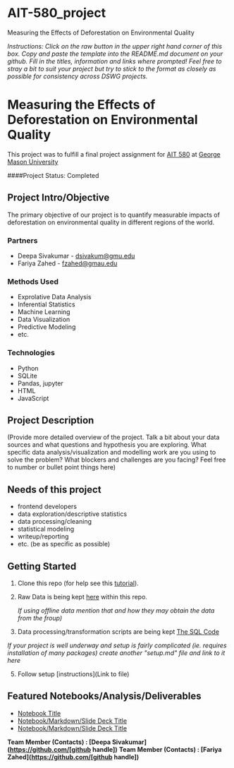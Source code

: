 # AIT-580_project
Measuring the Effects of Deforestation on Environmental Quality

*Instructions: Click on the raw button in the upper right hand corner of this box.  Copy and paste the template into the README.md document on your github.  Fill in the titles, information and links where prompted! Feel free to stray a bit to suit your project but try to stick to the format as closely as possible for consistency across DSWG projects.*

# Measuring the Effects of Deforestation on Environmental Quality
This project was to fulfill a final project assignment for [AIT 580](http://datascience.codeforsanfrancisco.org) at [George Mason University](https://volgenau.gmu.edu)

####Project Status: Completed

## Project Intro/Objective
The primary objective of our project is to quantify measurable impacts of deforestation on environmental quality in different regions of the world. 

### Partners
* Deepa Sivakumar - dsivakum@gmu.edu
* Fariya Zahed - fzahed@gmau.edu

### Methods Used
* Exprolative Data Analysis
* Inferential Statistics
* Machine Learning
* Data Visualization
* Predictive Modeling
* etc.

### Technologies
* Python
* SQLite
* Pandas, jupyter
* HTML
* JavaScript


## Project Description
(Provide more detailed overview of the project.  Talk a bit about your data sources and what questions and hypothesis you are exploring. What specific data analysis/visualization and modelling work are you using to solve the problem? What blockers and challenges are you facing?  Feel free to number or bullet point things here)

## Needs of this project
- frontend developers
- data exploration/descriptive statistics
- data processing/cleaning
- statistical modeling
- writeup/reporting
- etc. (be as specific as possible)

## Getting Started

1. Clone this repo (for help see this [tutorial](https://help.github.com/articles/cloning-a-repository/)).
2. Raw Data is being kept [here](https://github.com/deepasiva/AIT-558) within this repo.

    *If using offline data mention that and how they may obtain the data from the froup)*
    
3. Data processing/transformation scripts are being kept [The SQL Code](working.sql)


*If your project is well underway and setup is fairly complicated (ie. requires installation of many packages) create another "setup.md" file and link to it here*  

5. Follow setup [instructions](Link to file)

## Featured Notebooks/Analysis/Deliverables
* [Notebook Title](FinalProject_Team4.ipynb)
* [Notebook/Markdown/Slide Deck Title](link)
* [Notebook/Markdown/Slide Deck Title](link)


**Team Member (Contacts) : [Deepa Sivakumar](https://github.com/[github handle])**
**Team Member (Contacts) : [Fariya Zahed](https://github.com/[github handle])**

